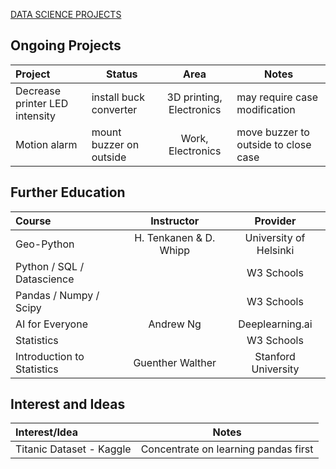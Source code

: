 [DATA SCIENCE PROJECTS](./Projects/project1.md)

## Ongoing Projects
  
| Project                        | Status                  | Area                     | Notes                                |
| :----------------------------- | ----------------------- | :----------------------: | ------------------------------------ |
| Decrease printer LED intensity | install buck converter  | 3D printing, Electronics | may require case modification        |
| Motion alarm                   | mount buzzer on outside | Work, Electronics        | move buzzer to outside to close case |

## Further Education

| Course                     | Instructor       | Provider            |
| :------------------------- | :--------------: | :-----------------: |
| Geo-Python                 | H. Tenkanen & D. Whipp| University of Helsinki |
| Python / SQL / Datascience |                  | W3 Schools          |
| Pandas / Numpy / Scipy     |                  | W3 Schools          |
| AI for Everyone            | Andrew Ng        | Deeplearning.ai     |
| Statistics                 |                  | W3 Schools          |
| Introduction to Statistics | Guenther Walther | Stanford University |

## Interest and Ideas

| Interest/Idea              | Notes                                      |
| :------------------------- | ------------------------------------------ |
| Titanic Dataset - Kaggle   | Concentrate on learning pandas first       |
